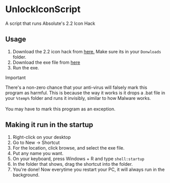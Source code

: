 # UnlockIconScript

A script that runs Absolute's 2.2 Icon Hack

## Usage

1. Download the 2.2 icon hack from [here.](https://www.mediafire.com/file/wv1i59y4go2kcyn/2.2_Unlock_All.exe/file) Make sure its in your `Donwloads` folder.
2. Download the exe file from [here](https://github.com/actuallyarm64/UnlockIconScript/releases/download/v1/UnlockIconScript.exe)
3. Run the exe.
> [!IMPORTANT]  
> There's a non-zero chance that your anti-virus will falsely mark this program as harmful. This is because the way it works is it drops a .bat file in your `%temp%` folder and runs it invisibly, similar to how Malware works.<br><br>You may have to mark this program as an exception.

## Making it run in the startup

1. Right-click on your desktop
2. Go to New -> Shortcut
3. For the location, click browse, and select the exe file.
4. Put any name you want.
5. On your keyboard, press Windows + R and type `shell:startup`
6. In the folder that shows, drag the shortcut into the folder.
7. You're done! Now everytime you restart your PC, it will always run in the background.
